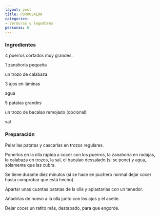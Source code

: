 ```yaml
---
layout: post
title: PORRUSALDA
categories:
- Verduras y legumbres
personas: 6 
---
```

<h3>Ingredientes</h3>
4 puerros cortados muy grandes.

1 zanahoria pequeña

un trozo de calabaza

3 ajos en láminas

agua

5 patatas grandes

un trozo de bacalao remojado (opcional)

sal

<h3>Preparación</h3>
Pelar las patatas y cascarlas en trozos regulares.

Ponerlos en la olla rápida a cocer con los puerros, la zanahoria en rodajas, la calabaza en trozos, la sal, el bacalao dessalado (si se pone) y agua, sólamente que las cubra.

Se tiene durante diez minutos (si se hace en puchero normal dejar cocer hasta comprobar que está hecho).

Apartar unas cuantas patatas de la olla y aplastarlas con un tenedor.

Añadirlas de nuevo a la olla junto con los ajos y el aceite.

Dejar cocer un ratito más, destapado, para que engorde.